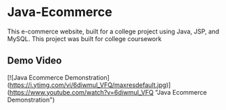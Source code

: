 # Java-Ecommerce
This e-commerce website, built for a college project using Java, JSP, and MySQL. 
This project was built for college coursework

## Demo Video
[![Java Ecommerce Demonstration]
(https://i.ytimg.com/vi/6diwmul_VFQ/maxresdefault.jpg)] 
(https://www.youtube.com/watch?v=6diwmul_VFQ "Java Ecommerce Demonstration") 
